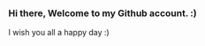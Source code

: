 ### Hi there, Welcome to my Github account. :)
I wish you all a happy day :)

<!--
**omerediparas/omerediparas** is a ✨ _special_ ✨ repository because its `README.md` (this file) appears on your GitHub profile.

Here are some ideas to get you started:

- 🔭 I’m currently working on programming
- 🌱 I’m currently learning computer science and mathematics
- 👯 I’m looking to collaborate on ...
- 🤔 I’m looking for help with ...
- 💬 Ask me about anything, feel free :)
- 📫 How to reach me: https://www.linkedin.com/in/%C3%B6mer-edip-aras-0198071b1
-  Pronouns: he/him
- ⚡ Fun fact: ...
-->
